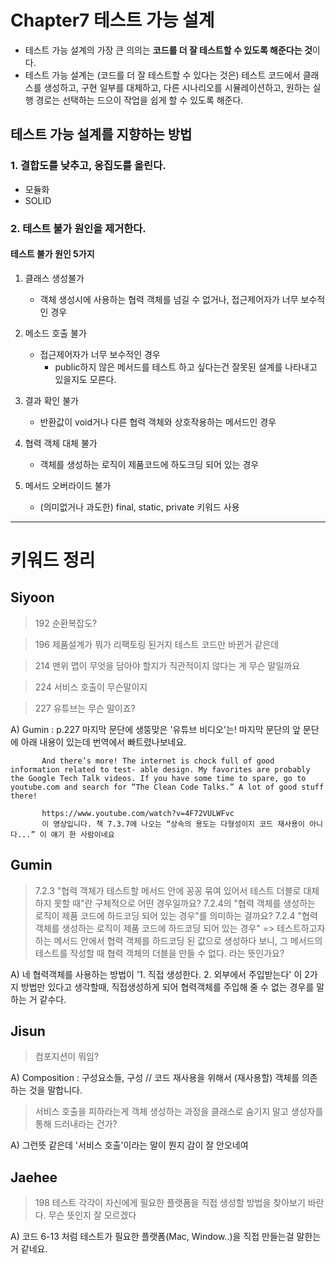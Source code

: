 # Chapter7 테스트 가능 설계

- 테스트 가능 설계의 가장 큰 의의는 **코드를 더 잘 테스트할 수 있도록 해준다는 것**이다.
- 테스트 가능 설계는 (코드를 더 잘 테스트할 수 있다는 것은) 테스트 코드에서 클래스를 생성하고, 구현 일부를 대체하고, 다른 시나리오를 시뮬레이션하고, 원하는 실행 경로는 선택하는 드으이 작업을 쉽게 할 수 있도록 해준다.

## 테스트 가능 설계를 지향하는 방법
### 1. 결합도를 낮추고, 응집도를 올린다.
- 모듈화
- SOLID

### 2. 테스트 불가 원인을 제거한다.
#### 테스트 불가 원인 5가지
1. 클래스 생성불가
    - 객체 생성시에 사용하는 협력 객체를 넘길 수 없거나, 접근제어자가 너무 보수적인 경우
    
2. 메소드 호출 불가
    - 접근제어자가 너무 보수적인 경우
        - public하지 않은 메서드를 테스트 하고 싶다는건 잘못된 설계를 나타내고 있을지도 모른다.
        
3. 결과 확인 불가
    - 반환값이 void거나 다른 협력 객체와 상호작용하는 메서드인 경우

4. 협력 객체 대체 불가
    - 객체를 생성하는 로직이 제품코드에 하도크딩 되어 있는 경우

5. 메서드 오버라이드 불가
    - (의미없거나 과도한) final, static, private 키워드 사용
    

---

# 키워드 정리

## Siyoon

> 192 순환복잡도?

> 196 제품설계가 뭐가 리팩토링 된거지 테스트 코드만 바뀐거 같은데

> 214 맨위 맵이 무엇을 담아야 할지가 직관적이지 않다는 게 무슨 말일까요

> 224 서비스 호출이 무슨말이지

> 227 유튜브는 무슨 말이죠?

A) Gumin : p.227 마지막 문단에 생뚱맞은 '유튜브 비디오'는!
           마지막 문단의 앞 문단에 아래 내용이 있는데 번역에서 빠트렸나보네요.
           
           And there’s more! The internet is chock full of good information related to test- able design. My favorites are probably the Google Tech Talk videos. If you have some time to spare, go to youtube.com and search for “The Clean Code Talks.” A lot of good stuff there!
           
           https://www.youtube.com/watch?v=4F72VULWFvc
           이 영상입니다. 책 7.3.7에 나오는 “상속의 용도는 다형성이지 코드 재사용이 아니다...” 이 얘기 한 사람이네요


## Gumin

> 7.2.3 "협력 객체가 테스트할 메서드 안에 꽁꽁 묶여 있어서 테스트 더블로 대체하지 못할 때"란 구체적으로 어떤 경우일까요?
  7.2.4의 "협력 객체를 생성하는 로직이 제품 코드에 하드코딩 되어 있는 경우"를 의미하는 걸까요?
>7.2.4 "협력 객체를 생성하는 로직이 제품 코드에 하드코딩 되어 있는 경우"
 => 테스트하고자 하는 메서드 안에서 협력 객체를 하드코딩 된 값으로 생성하다 보니, 그 메서드의 테스트를 작성할 때 협력 객체의 더블을 만들 수 없다. 라는 뜻인가요?

A) 네 협력객체를 사용하는 방법이 '1. 직접 생성한다. 2. 외부에서 주입받는다' 이 2가지 방법만 있다고 생각할때, 직접생성하게 되어 협력객체를 주입해 줄 수 없는 경우를 말하는 거 같수다.

## Jisun

> 컴포지션이 뭐임?

A) Composition : 구성요소들, 구성 // 코드 재사용을 위해서 (재사용할) 객체를 의존하는 것을 말합니다.

> 서비스 호출을 피하라는게 객체 생성하는 과정을 클래스로 숨기지 말고 생성자를 통해 드러내라는 건가?

A) 그런뜻 같은데 '서비스 호출'이라는 말이 뭔지 감이 잘 안오네여

## Jaehee

> 198 
  테스트 각각이 자신에게 필요한 플랫폼을 직접 생성할 방법을 찾아보기 바란다. 
  > 무슨 뜻인지 잘 모르겠다

A) 코드 6-13 처럼 테스트가 필요한 플랫폼(Mac, Window..)을 직접 만들는걸 말한는 거 같네요.





